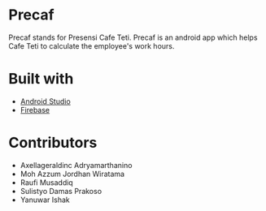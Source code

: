 # Precaf
Precaf stands for Presensi Cafe Teti. Precaf is an android app which helps Cafe Teti to calculate the employee's work hours.

# Built with
* [Android Studio](https://developer.android.com/studio/index.html?hl=id)
* [Firebase](https://firebase.google.com)

# Contributors
* Axellageraldinc Adryamarthanino
* Moh Azzum Jordhan Wiratama
* Raufi Musaddiq
* Sulistyo Damas Prakoso
* Yanuwar Ishak
